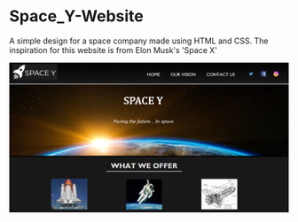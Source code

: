 # Space_Y-Website
A simple design for a space company made using HTML and CSS. The inspiration for this website is from Elon Musk's 'Space X'

![alt text](Demo.PNG)
